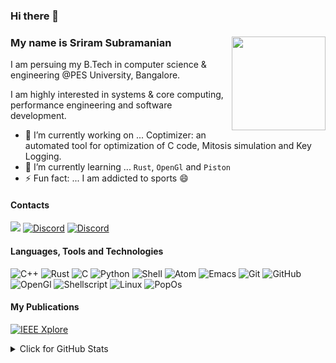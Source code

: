 ### Hi there 👋
### My name is Sriram Subramanian <img width="150" align="right" src="https://media.giphy.com/media/jR02MShfuA0Pw83pZs/giphy.gif"> 
  
I am persuing my B.Tech in computer science & engineering @PES University, Bangalore.

I am highly interested in systems & core computing, performance engineering and software development.

- 🔭 I’m currently working on ... Coptimizer: an automated tool for optimization of C code, Mitosis simulation and Key Logging.
- 🌱 I’m currently learning ... ```Rust```, ```OpenGl``` and ```Piston```
- ⚡ Fun fact: ... I am addicted to sports 😄 

#### Contacts
<a href="https://www.linkedin.com/in/sriram-subramanian-7a64181ab/"><img src="https://img.shields.io/badge/LinkedIn-0077B5?style=flat&logo=linkedin&logoColor=white"></a>
<a href="https://discordapp.com/users/WubbaLubbaDubDub#4545"><img alt = "Discord" src="https://img.shields.io/badge/Discord-7289DA?style=flat&logo=discord&logoColor=white"></a>
<a href="mailto:sriramsub7@gmail.com"><img alt = "Discord" src="https://img.shields.io/badge/Gmail-D14836?style=flat&logo=gmail&logoColor=white"></a>


#### Languages, Tools and Technologies

![C++](https://img.shields.io/badge/-C++-00599C?style=flat&logo=c)
![Rust](https://img.shields.io/badge/-Rust-brown?style=flat&logo=rust)
![C](https://img.shields.io/badge/-C-00599C?style=flat&logo=c)
![Python](https://img.shields.io/badge/-Python-3776AB?style=flat&logo=Python&logoColor=white)
![Shell](https://img.shields.io/badge/-Shell-5391FE?style=flat&logo=PowerShell&logoColor=white)
![Atom](https://img.shields.io/badge/-Atom-darkgreen?style=flat&logo=atom)
![Emacs](https://img.shields.io/badge/Emacs-%237F5AB6.svg?&style=flat&logo=gnu-emacs&logoColor=white)
![Git](https://img.shields.io/badge/-Git-black?style=flat&logo=git)
![GitHub](https://img.shields.io/badge/-GitHub-181717?style=flat&logo=github)
![OpenGl](https://img.shields.io/badge/-OpenGl-darkgreen?style=flat&logo=opengl)
![Shellscript](https://img.shields.io/badge/Shell_Script-121011?style=flat&logo=gnu-bash&logoColor=white)
![Linux](https://img.shields.io/badge/Linux-FCC624?style=flat&logo=linux&logoColor=black)
![PopOs](https://img.shields.io/badge/Pop!_OS-48B9C7?style=flat&logo=Pop!_OS&logoColor=white)


<!-- <a href="https://github-readme-stats.vercel.app/api?username=sriram1999s&count_private=true&show_icons=true&theme=cobalt">
  <img align="center" src="https://github-readme-stats.vercel.app/api?username=sriram1999s&count_private=true&show_icons=true&theme=cobalt" />
</a>
<a href="https://github-readme-stats.vercel.app/api/top-langs/?username=sriram1999s&layout=compact&hide=javascript,html,css,php&theme=cobalt">
  <img align="center" src="https://github-readme-stats.vercel.app/api/top-langs/?username=sriram1999s&layout=compact&hide=javascript,html,css,php&theme=cobalt" />
</a> -->

#### My Publications
<a href="https://ieeexplore.ieee.org/document/9645908">![IEEE Xplore](https://img.shields.io/badge/Teaching_Aid_For_Program_Optimization-blue?style=flat&logo=ieee&logoColor=white)</a>

<details>
<summary>Click for GitHub Stats</summary>
<p align="center">
    <img alt = "GitHub Stats" src="https://github-readme-stats.vercel.app/api?username=sriram1999s&count_private=true&show_icons=true&theme=cobalt">
    <br>
    <img alt = "Top Language" src="https://github-readme-stats.vercel.app/api/top-langs/?username=sriram1999s&layout=compact&hide=javascript,html,css,php&theme=cobalt"
</p>
</details>

<!--
**sriram1999s/sriram1999s** is a ✨ _special_ ✨ repository because its `README.md` (this file) appears on your GitHub profile.

Here are some ideas to get you started:

- 🔭 I’m currently working on ...
- 🌱 I’m currently learning ...
- 👯 I’m looking to collaborate on ...
- 🤔 I’m looking for help with ...
- 💬 Ask me about ...
- 📫 How to reach me: ...
- 😄 Pronouns: ...
- ⚡ Fun fact: ...
-->
